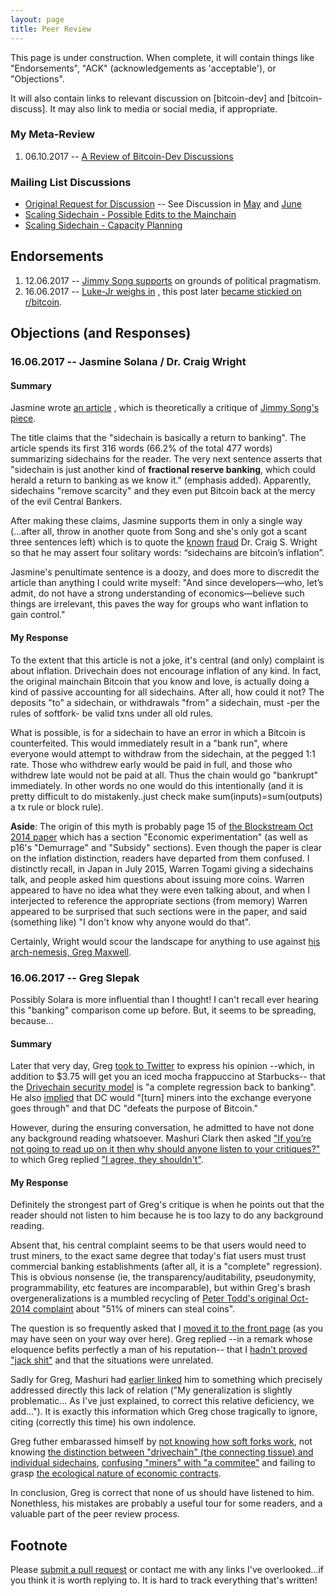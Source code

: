 ```yaml
---
layout: page
title: Peer Review
---
```



This page is under construction. When complete, it will contain things like "Endorsements", "ACK" (acknowledgements as 'acceptable'), or "Objections".

It will also contain links to relevant discussion on [bitcoin-dev] and [bitcoin-discuss]. It may also link to media or social media, if appropriate.

### My Meta-Review

1.  06.10.2017 -- [A Review of Bitcoin-Dev Discussions](https://lists.linuxfoundation.org/pipermail/bitcoin-dev/2017-June/014559.html)

### Mailing List Discussions

* [Original Request for Discussion](https://lists.linuxfoundation.org/pipermail/bitcoin-dev/2017-May/014364.html) -- See Discussion in [May](https://lists.linuxfoundation.org/pipermail/bitcoin-dev/2017-May/thread.html#14364) and [June](https://lists.linuxfoundation.org/pipermail/bitcoin-dev/2017-June/thread.html#14557)
* [Scaling Sidechain - Possible Edits to the Mainchain](https://lists.linuxfoundation.org/pipermail/bitcoin-discuss/2017-June/000147.html)
* [Scaling Sidechain - Capacity Planning](https://lists.linuxfoundation.org/pipermail/bitcoin-discuss/2017-June/000148.html)


## Endorsements

1. 12.06.2017 -- [Jimmy Song supports](https://medium.com/@jimmysong/how-to-give-everyone-more-control-b3391c0f7816) on grounds of political pragmatism.
2. 16.06.2017 -- [Luke-Jr weighs in](https://lists.linuxfoundation.org/pipermail/bitcoin-discuss/2017-June/000149.html) , this post later [became stickied on r/bitcoin](https://www.reddit.com/r/Bitcoin/comments/6hpkqd/how_to_get_both_decentralisation_and_the/).



## Objections (and Responses)


<h3 id="solana-wright">16.06.2017 -- Jasmine Solana / Dr. Craig Wright</h3>

#### Summary

Jasmine wrote [an article](https://calvinayre.com/2017/06/16/bitcoin/dont-let-syntax-fool-creative-sidechain-basically-return-banking/) , which is theoretically a critique of [Jimmy Song's piece](https://medium.com/@jimmysong/how-to-give-everyone-more-control-b3391c0f7816).

The title claims that the "sidechain is basically a return to banking". The article spends its first 316 words (66.2% of the total 477 words) summarizing sidechains for the reader. The very next sentence asserts that "sidechain is just another kind of **fractional reserve banking**, which could herald a return to banking as we know it." (emphasis added). Apparently, sidechains "remove scarcity" and they even put Bitcoin back at the mercy of the evil Central Bankers.

After making these claims, Jasmine supports them in only a single way (...after all, throw in another quote from Song and she's only got a scant three sentences left) which is to quote the [known](https://www.reddit.com/r/Bitcoin/comments/3w027x/dr_craig_steven_wright_alleged_satoshi_by_wired/cxslii7/) [fraud](https://www.reddit.com/r/Bitcoin/comments/4hflr3/craig_wrights_signature_is_worthless/) Dr. Craig S. Wright so that he may assert four solitary words: “sidechains are bitcoin’s inflation”.

Jasmine's penultimate sentence is a doozy, and does more to discredit the article than anything I could write myself: "And since developers—who, let’s admit, do not have a strong understanding of economics—believe such things are irrelevant, this paves the way for groups who want inflation to gain control."

#### My Response

To the extent that this article is not a joke, it's central (and only) complaint is about inflation. Drivechain does not encourage inflation of any kind. In fact, the original mainchain Bitcoin that you know and love, is actually doing a kind of passive accounting for all sidechains. After all, how could it not? The deposits "to" a sidechain, or withdrawals "from" a sidechain, must -per the rules of softfork- be valid txns under all old rules.

What is possible, is for a sidechain to have an error in which a Bitcoin is counterfeited. This would immediately result in a "bank run", where everyone would attempt to withdraw from the sidechain, at the pegged 1:1 rate. Those who withdrew early would be paid in full, and those who withdrew late would not be paid at all. Thus the chain would go "bankrupt" immediately. In other words no one would do this intentionally (and it is pretty difficult to do mistakenly..just check make sum(inputs)=sum(outputs) a tx rule or block rule).

**Aside**: The origin of this myth is probably page 15 of [the Blockstream Oct 2014 paper](https://blockstream.com/sidechains.pdf) which has a section "Economic experimentation" (as well as p16's "Demurrage" and "Subsidy" sections). Even though the paper is clear on the inflation distinction, readers have departed from them confused. I distinctly recall, in Japan in July 2015, Warren Togami giving a sidechains talk, and people asked him questions about issuing more coins. Warren appeared to have no idea what they were even talking about, and when I interjected to reference the appropriate sections (from memory) Warren appeared to be surprised that such sections were in the paper, and said (something like) "I don't know why anyone would do that".

Certainly, Wright would scour the landscape for anything to use against [his arch-nemesis, Greg Maxwell](https://arstechnica.co.uk/information-technology/2016/08/craig-wrights-proof-that-he-invented-bitcoin-fuck-off-im-not-going-to-jump-through-hoops/).


<h3 id="slepak">16.06.2017 -- Greg Slepak</h3>

Possibly Solara is more influential than I thought! I can't recall ever hearing this "banking" comparison come up before. But, it seems to be spreading, because...

####  Summary

Later that very day, Greg [took to Twitter](https://twitter.com/taoeffect/status/875850514558210048) to express his opinion --which, in addition to $3.75 will get you an iced mocha frappuccino at Starbucks--  that the [Drivechain security model](http://www.truthcoin.info/blog/drivechain/#drivechains-security) is "a complete regression back to banking". He also [implied](https://twitter.com/taoeffect/status/875949046225031169) that DC would "[turn] miners into the exchange everyone goes through" and that DC "defeats the purpose of Bitcoin."

However, during the ensuring conversation, he admitted to have not done any background reading whatsoever. Mashuri Clark then asked ["If you’re not going to read up on it then why should anyone listen to your critiques?"](https://twitter.com/MashuriBC/status/875828093780230144) to which Greg replied ["I agree, they shouldn't"](https://twitter.com/taoeffect/status/875828528121495552).

#### My Response

Definitely the strongest part of Greg's critique is when he points out that the reader should not listen to him because he is too lazy to do any background reading.

Absent that, his central complaint seems to be that users would need to trust miners, to the exact same degree that today's fiat users must trust commercial banking establishments (after all, it is a "complete" regression). This is obvious nonsense (ie, the transparency/auditability, pseudonymity, programmability, etc features are incomparable), but within Greg's brash overgeneralizations is a mumbled recycling of [Peter Todd's original Oct-2014 complaint](https://www.reddit.com/r/Bitcoin/comments/2k01du/peter_todd_on_twitter_the_sidechains_paper_is/clgpjpx/) about "51% of miners can steal coins".

The question is so frequently asked that I [moved it to the front page](http://www.drivechain.info/#peter-todd--luke-jr-told-me-that-sidechains-are-insecure) (as you may have seen on your way over here). Greg replied --in a remark whose eloquence befits perfectly a man of his reputation-- that I [hadn't proved "jack shit"](https://twitter.com/taoeffect/status/875950307062063106) and that the situations were unrelated.

Sadly for Greg, Mashuri had [earlier linked](https://twitter.com/MashuriBC/status/875827165320708097) him to something which precisely addressed directly this lack of relation ("My generalization is slightly problematic... As I've just explained, to correct this relative deficiency, we add..."). It is exactly this information which Greg chose tragically to ignore, citing (correctly this time) his own indolence.

Greg futher embarassed himself by [not knowing how soft forks work](https://twitter.com/Truthcoin/status/875923091385405441), not knowing [the distinction between "drivechain" (the connecting tissue) and individual sidechains](https://twitter.com/Truthcoin/status/875868272524234752), [confusing "miners" with "a commitee"](https://twitter.com/taoeffect/status/875823380045242368) and failing to grasp [the ecological nature of economic contracts](http://www.truthcoin.info/blog/wise-contracts/).

In conclusion, Greg is correct that none of us should have listened to him. Nonethless, his mistakes are probably a useful tour for some readers, and a valuable part of the peer review process.

## Footnote

Please [submit a pull request](https://github.com/drivechain-project/drivechain.info/blob/gh-pages/peer-review/index.md) or contact me with any links I've overlooked...if you think it is worth replying to. It is hard to track everything that's written!
